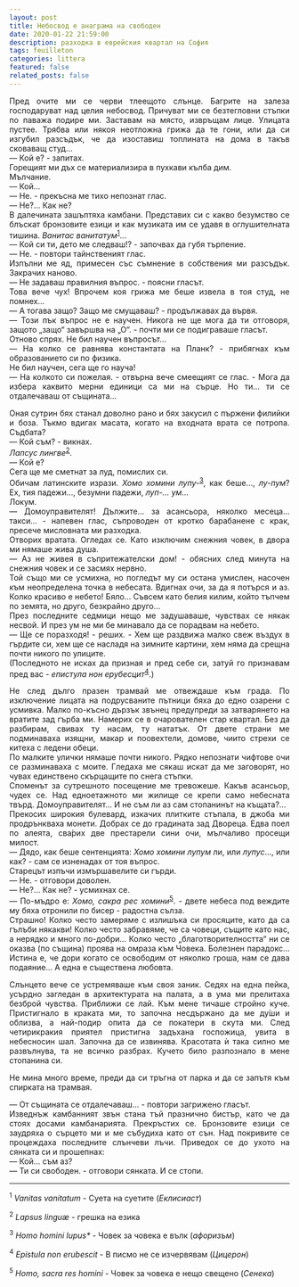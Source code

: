 ```yaml
---
layout: post
title: Небосвод е анаграма на свободен
date: 2020-01-22 21:59:00
description: разходка в еврейския квартал на София
tags: feuilleton
categories: littera
featured: false
related_posts: false
---
```


<p align="justify">Пред очите ми се черви тлеещото слънце. Багрите на залеза господаруват над целия небосвод. Причуват ми се безтегловни стъпки по паважа подире ми. Заставам на място, извръщам лице. Улицата пустее. Трябва или някоя неотложна грижа да те гони, или да си изгубил разсъдък, че да изоставиш топлината на дома в такъв сковаващ студ... <br>— Кой е? - запитах. <br>Горещият ми дъх се материализира в пухкави кълба дим. <br>Мълчание. <br>— Кой... <br>— Не. - прекъсна ме тихо непознат глас. <br>— Не?... Как не? <br>В далечината зашъптяха камбани. Представих си с какво безумство се блъскат бронзовите езици и как музиката им се удавя в оглушителната тишина. <em>Ванитас ванитатум</em><sup><a href='#footnote-1'>1</a></sup>... <br>— Кой си ти, дето ме следваш!? - започвах да губя търпение. <br>— Не. - повтори тайнственият глас. <br>Изпълни ме яд, примесен със съмнение в собствения ми разсъдък. Закрачих наново. <br>— Не задаваш правилния въпрос. - поясни гласът. <br>Това вече чух! Впрочем коя грижа ме беше извела в тоя студ, не помнех... <br>— А тогава защо? Защо ме смущаваш? - продължавах да вървя. <br>— Този пък въпрос не е научен. Никога не ще мога да ти отговоря, защото „защо“ завършва на „О“. - почти ми се подиграваше гласът. <br>Отново спрях. Не бил научен въпросът... <br>— На колко се равнява константата на Планк? - прибягнах към образованието си по физика. <br>Не бил научен, сега ще го науча! <br>— На колкото си пожелая. - отвърна вече смеещият се глас. - Мога да избера каквито мерни единици са ми на сърце. Но ти... ти се отдалечаваш от същината... </p>

<p align="justify">Оная сутрин бях станал доволно рано и бях закусил с пържени филийки и боза. Тъкмо вдигах масата, когато на входната врата се потропа. Съдбата? <br>— Кой съм? - викнах. <br><em>Лапсус лингве</em><sup><a href='#footnote-2'>2</a></sup>. <br>— Кой е? <br>Сега ще ме сметнат за луд, помислих си. <br>Обичам латинските изрази. <em>Хомо хомини лупу-</em><sup><a href='#footnote-3'>3</a></sup>, как беше..., <em>лу-пум</em>? Ех, тия падежи..., безумни падежи, <em>луп-... ум</em>... <br>Локум. <br>— Домоуправителят! Дължите... за асансьора, няколко месеца... такси... - напевен глас, съпроводен от кротко барабанене с крак, пресече мисловната ми разходка. <br>Отворих вратата. Огледах се. Като изключим снежния човек, в двора ми нямаше жива душа. <br>— Аз не живея в съпритежателски дом! - обясних след минута на снежния човек и се засмях нервно. <br>Той също ми се усмихна, но погледът му си остана умислен, насочен към неопределена точка в небесата. Вдигнах очи, за да я потърся и аз. Колко красиво е небето! Бяло... Съвсем като белия килим, който  тъпчем по земята, но друго, безкрайно друго... <br>През последните седмици нещо ме задушаваше, чувствах се някак несвой. И през ум не ми бе минавало да се порадвам на небето. <br>— Ще се поразходя! - реших. - Хем ще раздвижа малко свеж въздух в гърдите си, хем ще се насладя на зимните картини, хем няма да срещна почти никого по улиците. <br>(Последното не исках да призная и пред себе си, затуй го признавам пред вас - <em>епистула нон ерубесцит</em><sup><a href='#footnote-4'>4</a></sup>.) </p>

<p align="justify">Не след дълго празен трамвай ме отвеждаше към града. По изключение лицата на подрусваните пътници бяха до едно озарени с усмивка. Малко по-късно дързък звънец предупреди за затварянето на вратите зад гърба ми. Намерих се в очарователен стар квартал. Без да разбирам, свивах ту насам, ту нататък. От двете страни ме подминаваха изящни, макар и поовехтели, домове, чиито стрехи се китеха с ледени обеци. <br>По малките улички нямаше почти никого. Рядко непознати чифтове очи се разминаваха с моите. Гледаха ме сякаш искат да ме заговорят, но чувах единствено скърцащите по снега стъпки. <br>Споменът за сутрешното посещение ме тревожеше. Какъв асансьор, чудех се. Над едноетажното ми жилище се крепи само небесната твърд. Домоуправителят... И не съм ли аз сам стопанинът на къщата?... <br>Прекосих широкия булевард, изкачих плитките стъпала, в джоба ми продрънкваха монети. Добрах се до градината зад Двореца. Едва поел по алеята, сва̀рих две престарели сини очи, мълчаливо просещи милост. <br>— Дядо, как беше сентенцията: <em>Хомо хомини лупум</em> ли, или <em>лупус</em>..., или как? - сам се изненадах от тоя въпрос. <br>Старецът изпъчи измършавелите си гърди. <br>— Не. - отговори доволен. <br>— Не?... Как не? - усмихнах се. <br>— По-мъдро е: <em>Хомо, сакра рес хомини</em><sup><a href='#footnote-5'>5</a></sup>. - двете небеса под веждите му бяха отронили по бисер - радостна сълза. <br>Страшно! Колко често замеряме с излишъка си просяците, като да са гълъби някакви! Колко често забравяме, че са човеци, същите като нас, а нерядко и много по-добри... Колко често „благотворителността“ ни се оказва (по същина) проява на омраза към Човека. Болезнен парадокс... Истина е, че дори когато се освободим от няколко гроша, нам се дава подаяние... А една е съществена любовта. </p>

<p align="justify">Слънцето вече се устремяваше към своя заник. Седях на една пейка, усърдно загледан в архитектурата на палата, а в ума ми прелитаха безброй чувства. Приближи се лай. Към мене тичаше стройно куче. Пристигнало в краката ми, то започна несдържано да ме ду̀ши и облизва, а най-подир опита да се покатери в скута ми. След четирикракия приятел пристигна задъхана госпожица, увита в небесносин шал. Започна да се извинява. Красотата ѝ така силно ме развълнува, та не всичко разбрах. Кучето било разпознало в мене стопанина си. </p>

<p align="justify">Не мина много време, преди да си тръгна от парка и да се запътя към спирката на трамвая. </p>

<p align="justify">— От същината се отдалечаваш... - повтори загрижено гласът. <br>Изведнъж камбанният звън стана тъй празнично бистър, като че да стоях досами камбанарията. Прекръстих се. Бронзовите езици се заудряха о сърцето ми и ме събудиха като от сън. Над покривите се процеждаха последните слънчеви лъчи. Приведох се до ухото на сянката си и прошепнах: <br>— Кой... съм аз? <br>— Ти си свободен. - отговори сянката. И се стопи. </p>

<hr />

<p id="footnote-1"><sup>1</sup> <em>Vanitas vanitatum</em> - Суета на суетите (<em>Еклисиаст</em>)</p>
<p id="footnote-2"><sup>2</sup> <em>Lapsus linguæ</em> - грешка на езика
<p id="footnote-3"><sup>3</sup> <em>Homo homini lupus*</em> - Човек за човека е вълк (<em>афоризъм</em>)
<p id="footnote-4"><sup>4</sup> <em>Epistula non erubescit</em> - В писмо не се изчервявам (<em>Цицерон</em>)
<p id="footnote-5"><sup>5</sup> <em>Homo, sacra res homini</em> - Човек за човека е нещо свещено (<em>Сенека</em>)
